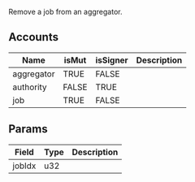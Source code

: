 Remove a job from an aggregator.

## Accounts
|Name|isMut|isSigner|Description|
|--|--|--|--|
| aggregator | TRUE | FALSE |  | 
| authority | FALSE | TRUE |  | 
| job | TRUE | FALSE |  | 
## Params
|Field|Type|Description|
|--|--|--|
| jobIdx |  u32 |  |
